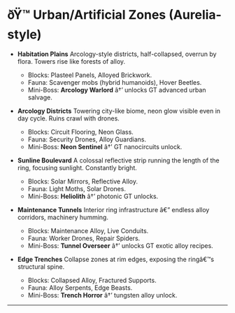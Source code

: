 ﻿# ðŸ™ Urban/Artificial Zones (Aurelia-style)

- **Habitation Plains**
  Arcology-style districts, half-collapsed, overrun by flora. Towers rise like forests of alloy.

  - Blocks: Plasteel Panels, Alloyed Brickwork.
  - Fauna: Scavenger mobs (hybrid humanoids), Hover Beetles.
  - Mini-Boss: **Arcology Warlord** â†’ unlocks GT advanced urban salvage.

- **Arcology Districts**
  Towering city-like biome, neon glow visible even in day cycle. Ruins crawl with drones.

  - Blocks: Circuit Flooring, Neon Glass.
  - Fauna: Security Drones, Alloy Guardians.
  - Mini-Boss: **Neon Sentinel** â†’ GT nanocircuits unlock.

- **Sunline Boulevard**
  A colossal reflective strip running the length of the ring, focusing sunlight. Constantly bright.

  - Blocks: Solar Mirrors, Reflective Alloy.
  - Fauna: Light Moths, Solar Drones.
  - Mini-Boss: **Heliolith** â†’ photonic GT unlocks.

- **Maintenance Tunnels**
  Interior ring infrastructure â€” endless alloy corridors, machinery humming.

  - Blocks: Maintenance Alloy, Live Conduits.
  - Fauna: Worker Drones, Repair Spiders.
  - Mini-Boss: **Tunnel Overseer** â†’ unlocks GT exotic alloy recipes.

- **Edge Trenches**
  Collapse zones at rim edges, exposing the ringâ€™s structural spine.

  - Blocks: Collapsed Alloy, Fractured Supports.
  - Fauna: Alloy Serpents, Edge Beasts.
  - Mini-Boss: **Trench Horror** â†’ tungsten alloy unlock.

---

#
